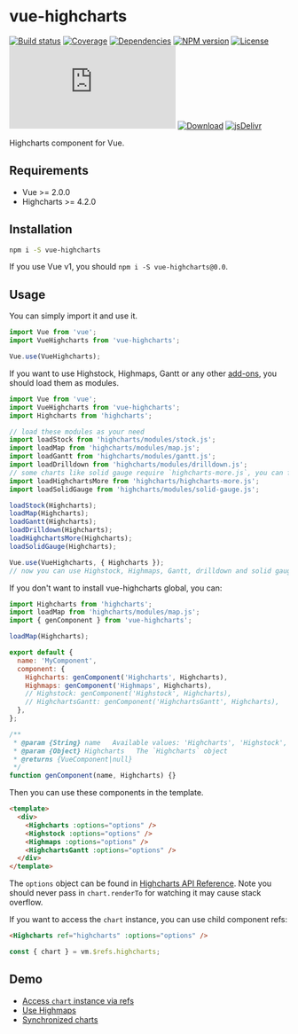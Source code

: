 # vue-highcharts

[![Build status](https://img.shields.io/travis/weizhenye/vue-highcharts.svg)](https://travis-ci.org/weizhenye/vue-highcharts)
[![Coverage](https://img.shields.io/codecov/c/github/weizhenye/vue-highcharts.svg)](https://codecov.io/gh/weizhenye/vue-highcharts)
[![Dependencies](https://img.shields.io/david/weizhenye/vue-highcharts.svg)](https://david-dm.org/weizhenye/vue-highcharts)
[![NPM version](https://img.shields.io/npm/v/vue-highcharts.svg)](https://www.npmjs.com/package/vue-highcharts)
[![License](https://img.shields.io/npm/l/vue-highcharts.svg)](https://github.com/weizhenye/vue-highcharts/blob/master/LICENSE)
[![File size](https://badge-size.herokuapp.com/weizhenye/vue-highcharts/master/dist/vue-highcharts.min.js?compression=gzip&color=blue&label=min%2Bgzip)](https://unpkg.com/vue-highcharts/dist/vue-highcharts.min.js)
[![Download](https://img.shields.io/npm/dm/vue-highcharts.svg)](https://www.npmjs.com/package/vue-highcharts)
[![jsDelivr](https://data.jsdelivr.com/v1/package/npm/vue-highcharts/badge?style=rounded)](https://www.jsdelivr.com/package/npm/vue-highcharts)

Highcharts component for Vue.

## Requirements

* Vue >= 2.0.0
* Highcharts >= 4.2.0

## Installation

```bash
npm i -S vue-highcharts
```

If you use Vue v1, you should `npm i -S vue-highcharts@0.0`.

## Usage

You can simply import it and use it.

```js
import Vue from 'vue';
import VueHighcharts from 'vue-highcharts';

Vue.use(VueHighcharts);
```

If you want to use Highstock, Highmaps, Gantt or any other [add-ons](https://github.com/highcharts/highcharts-dist/tree/master/modules), you should load them as modules.

```js
import Vue from 'vue';
import VueHighcharts from 'vue-highcharts';
import Highcharts from 'highcharts';

// load these modules as your need
import loadStock from 'highcharts/modules/stock.js';
import loadMap from 'highcharts/modules/map.js';
import loadGantt from 'highcharts/modules/gantt.js';
import loadDrilldown from 'highcharts/modules/drilldown.js';
// some charts like solid gauge require `highcharts-more.js`, you can find it in official document.
import loadHighchartsMore from 'highcharts/highcharts-more.js';
import loadSolidGauge from 'highcharts/modules/solid-gauge.js';

loadStock(Highcharts);
loadMap(Highcharts);
loadGantt(Highcharts);
loadDrilldown(Highcharts);
loadHighchartsMore(Highcharts);
loadSolidGauge(Highcharts);

Vue.use(VueHighcharts, { Highcharts });
// now you can use Highstock, Highmaps, Gantt, drilldown and solid gauge.
```

If you don't want to install vue-highcharts global, you can:

```js
import Highcharts from 'highcharts';
import loadMap from 'highcharts/modules/map.js';
import { genComponent } from 'vue-highcharts';

loadMap(Highcharts);

export default {
  name: 'MyComponent',
  component: {
    Highcharts: genComponent('Highcharts', Highcharts),
    Highmaps: genComponent('Highmaps', Highcharts),
    // Highstock: genComponent('Highstock', Highcharts),
    // HighchartsGantt: genComponent('HighchartsGantt', Highcharts),
  },
};
```

```js
/**
 * @param {String} name   Available values: 'Highcharts', 'Highstock', 'Highmaps', 'HighchartsGantt'
 * @param {Object} Highcharts   The `Highcharts` object
 * @returns {VueComponent|null}
 */
function genComponent(name, Highcharts) {}
```

Then you can use these components in the template.

```html
<template>
  <div>
    <Highcharts :options="options" />
    <Highstock :options="options" />
    <Highmaps :options="options" />
    <HighchartsGantt :options="options" />
  </div>
</template>
```

The `options` object can be found in [Highcharts API Reference](https://api.highcharts.com/highcharts). Note you should never pass in `chart.renderTo` for watching it may cause stack overflow.

If you want to access the `chart` instance, you can use child component refs:

```html
<Highcharts ref="highcharts" :options="options" />
```

```js
const { chart } = vm.$refs.highcharts;
```

## Demo

* [Access `chart` instance via refs](https://codepen.io/weizhenye/pen/rrKgbP)
* [Use Highmaps](https://codepen.io/weizhenye/pen/VKdJpW)
* [Synchronized charts](https://codepen.io/weizhenye/pen/NYPZMK)
